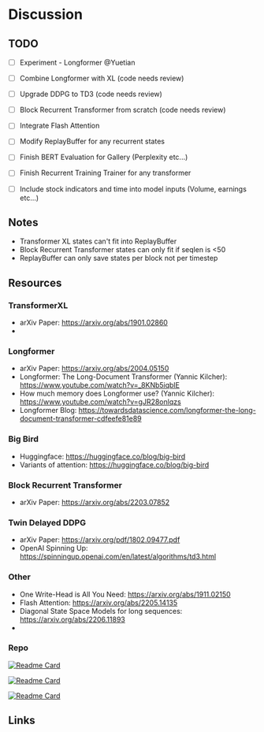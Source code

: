 # Discussion


## TODO
 - [ ] Experiment - Longformer @Yuetian
 
 - [ ] Combine Longformer with XL (code needs review)
 - [ ] Upgrade DDPG to TD3 (code needs review)
 - [ ] Block Recurrent Transformer from scratch (code needs review)
 
 - [ ] Integrate Flash Attention
 - [ ] Modify ReplayBuffer for any recurrent states
 - [ ] Finish BERT Evaluation for Gallery (Perplexity etc...)
 - [ ] Finish Recurrent Training Trainer for any transformer
 - [ ] Include stock indicators and time into model inputs (Volume, earnings etc...)

## Notes

 - Transformer XL states can't fit into ReplayBuffer
 - Block Recurrent Transformer states can only fit if seqlen is <50
 - ReplayBuffer can only save states per block not per timestep

## Resources


### TransformerXL
 - arXiv Paper: https://arxiv.org/abs/1901.02860
 - 

### Longformer
 - arXiv Paper: https://arxiv.org/abs/2004.05150
 - Longformer: The Long-Document Transformer (Yannic Kilcher): https://www.youtube.com/watch?v=_8KNb5iqblE
 - How much memory does Longformer use? (Yannic Kilcher): https://www.youtube.com/watch?v=gJR28onlqzs
 - Longformer Blog: https://towardsdatascience.com/longformer-the-long-document-transformer-cdfeefe81e89


### Big Bird
 - Huggingface: https://huggingface.co/blog/big-bird
 - Variants of attention: https://huggingface.co/blog/big-bird


### Block Recurrent Transformer
 - arXiv Paper: https://arxiv.org/abs/2203.07852


### Twin Delayed DDPG
 - arXiv Paper: https://arxiv.org/pdf/1802.09477.pdf
 - OpenAI Spinning Up: https://spinningup.openai.com/en/latest/algorithms/td3.html


### Other
 - One Write-Head is All You Need: https://arxiv.org/abs/1911.02150
 - Flash Attention: https://arxiv.org/abs/2205.14135
 - Diagonal State Space Models for long sequences: https://arxiv.org/abs/2206.11893
 - 

### Repo

 [![Readme Card](https://github-readme-stats.vercel.app/api/pin/?username=augustwester&repo=transformer-xl)](https://github.com/augustwester/transformer-xl)

 [![Readme Card](https://github-readme-stats.vercel.app/api/pin/?username=lucidrains&repo=block-recurrent-transformer-pytorch)](https://github.com/lucidrains/block-recurrent-transformer-pytorch)
 
 [![Readme Card](https://github-readme-stats.vercel.app/api/pin/?username=allenai&repo=longformer)](https://github.com/allenai/longformer)


## Links


